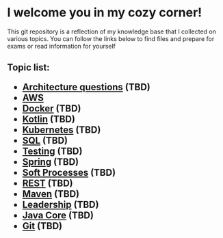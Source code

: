 <h1>  I welcome you in my cozy corner! </h1>

This git repository is a reflection of my knowledge base 
that I collected on various topics. 
You can follow the links below to find files 
and prepare for exams or 
read  information for yourself

<h2>

Topic list:
* [Architecture questions](Architecture%2FMenu.md) (TBD)
* [AWS](AWS%2FMenu.md)
* [Docker](Docker%2FMenu.md) (TBD)
* [Kotlin](Kotlin%2FMenu.md) (TBD)
* [Kubernetes](Kubernetes%2FMenu.md) (TBD)
* [SQL](SQL%2FMenu.md) (TBD)
* [Testing](Testing%2FMenu.md) (TBD)
* [Spring](Spring%2FMenu.md) (TBD)
* [Soft Processes](SoftProc%2FMenu.md) (TBD)
* [REST](REST%2FMenu.md) (TBD)
* [Maven](Maven%2FMenu.md) (TBD)
* [Leadership](Leadership%2FMenu.md) (TBD)
* [Java Core](JavaCore%2FMenu.md) (TBD)
* [Git](GIT%2FMenu.md) (TBD)

</h2>
